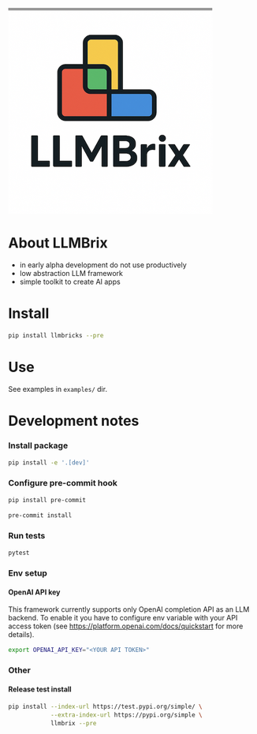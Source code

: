 ![logo](https://github.com/matejkvassay/LLMBrix/blob/main/img/logo.png?raw=true)

# About LLMBrix

- in early alpha development do not use productively
- low abstraction LLM framework
- simple toolkit to create AI apps

# Install

```bash
pip install llmbricks --pre
```
# Use

See examples in `examples/` dir.

# Development notes

### Install package

```bash
pip install -e '.[dev]'
```

### Configure pre-commit hook

```bash
pip install pre-commit
```

```bash
pre-commit install
```

### Run tests

```bash
pytest
```

### Env setup

#### OpenAI API key

This framework currently supports only OpenAI completion API
as an LLM backend. To enable it you have to configure env variable
with your API access token (see https://platform.openai.com/docs/quickstart for more details).

```bash
export OPENAI_API_KEY="<YOUR API TOKEN>"
```

### Other

#### Release test install

```bash
pip install --index-url https://test.pypi.org/simple/ \
            --extra-index-url https://pypi.org/simple \
            llmbrix --pre
```
